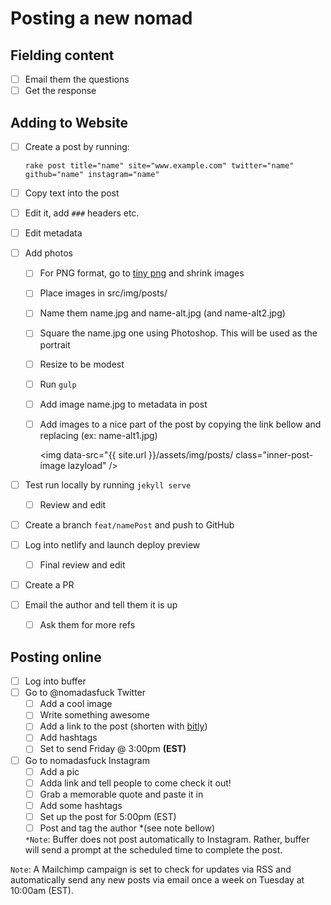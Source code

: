 # Posting a new nomad

## Fielding content

- [ ] Email them the questions
- [ ] Get the response

## Adding to Website

- [ ] Create a post by running:
   
   `rake post title="name" site="www.example.com" twitter="name" github="name" instagram="name"`

- [ ] Copy text into the post
- [ ] Edit it, add `###` headers etc.
- [ ] Edit metadata

- [ ] Add photos
  - [ ] For PNG format, go to [tiny png](https://tinypng.com/) and shrink images 
  - [ ] Place images in src/img/posts/
  - [ ] Name them name.jpg and name-alt.jpg (and name-alt2.jpg)
  - [ ] Square the name.jpg one using Photoshop. This will be used as the portrait
  - [ ] Resize to be modest
  - [ ] Run `gulp`
  - [ ] Add image name.jpg to metadata in post
  - [ ] Add images to a nice part of the post by copying the link bellow and replacing <image-name> (ex: name-alt1.jpg)
  
    <img data-src="{{ site.url }}/assets/img/posts/<image-name> class="inner-post-image lazyload" />

- [ ] Test run locally by running `jekyll serve`
    - [ ] Review and edit 

- [ ] Create a branch `feat/namePost` and push to GitHub
- [ ] Log into netlify and launch deploy preview 
    - [ ] Final review and edit
- [ ] Create a PR 

- [ ] Email the author and tell them it is up
  - [ ] Ask them for more refs

## Posting online

- [ ] Log into buffer
- [ ] Go to @nomadasfuck Twitter
    - [ ] Add a cool image
    - [ ] Write something awesome
    - [ ] Add a link to the post (shorten with [bitly](https://bitly.com/))
    - [ ] Add hashtags 
    - [ ] Set to send Friday @ 3:00pm __(EST)__

- [ ] Go to nomadasfuck Instagram
    - [ ] Add a pic
    - [ ] Adda link and tell people to come check it out! 
    - [ ] Grab a memorable quote and paste it in
    - [ ] Add some hashtags 
    - [ ] Set up the post for 5:00pm (EST) 
    - [ ] Post and tag the author *(see note bellow) 
     
    `*Note`: Buffer does not post automatically to Instagram. Rather, buffer will send a prompt at the scheduled time to complete the post. 
       
`Note`: A Mailchimp campaign is set to check for updates via RSS and automatically send any new posts via email once a week on Tuesday at 10:00am (EST).